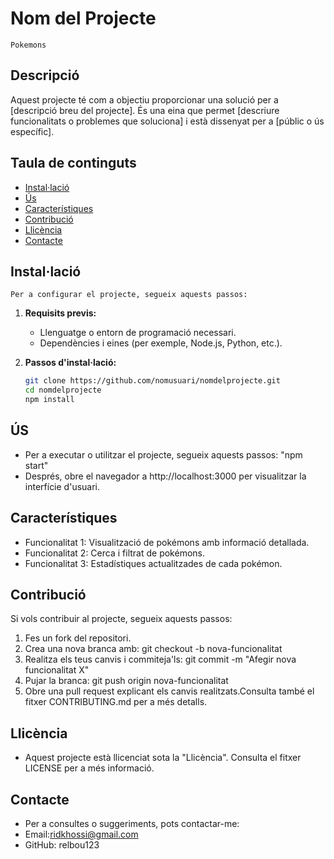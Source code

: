 # Nom del Projecte
	Pokemons

## Descripció
Aquest projecte té com a objectiu proporcionar una solució per a [descripció breu del projecte]. És una eina que permet [descriure funcionalitats o problemes que soluciona] i està dissenyat per a [públic o ús específic].

## Taula de continguts
- [Instal·lació](#instal·lació)
- [Ús](#ús)
- [Característiques](#característiques)
- [Contribució](#contribució)
- [Llicència](#llicència)
- [Contacte](#contacte)

## Instal·lació
	Per a configurar el projecte, segueix aquests passos:

1. **Requisits previs:**
   - Llenguatge o entorn de programació necessari.
   - Dependències i eines (per exemple, Node.js, Python, etc.).

2. **Passos d'instal·lació:**
   ```bash
   git clone https://github.com/nomusuari/nomdelprojecte.git
   cd nomdelprojecte
   npm install

## ÚS
- Per a executar o utilitzar el projecte, segueix aquests passos: "npm start"
- Després, obre el navegador a http://localhost:3000 per visualitzar la interfície d'usuari.	

## Característiques
- Funcionalitat 1: Visualització de pokémons amb informació detallada.
- Funcionalitat 2: Cerca i filtrat de pokémons.
- Funcionalitat 3: Estadístiques actualitzades de cada pokémon.

## Contribució
 Si vols contribuir al projecte, segueix aquests passos:
1. Fes un fork del repositori.
2. Crea una nova branca amb: git checkout -b nova-funcionalitat
3. Realitza els teus canvis i commiteja'ls: git commit -m "Afegir nova funcionalitat X"
4. Pujar la branca: git push origin nova-funcionalitat
5. Obre una pull request explicant els canvis realitzats.Consulta també el fitxer CONTRIBUTING.md per a més detalls.
## Llicència
- Aquest projecte està llicenciat sota la "Llicència". Consulta el fitxer LICENSE per a més informació.
## Contacte
- Per a consultes o suggeriments, pots contactar-me:
- Email:ridkhossi@gmail.com
- GitHub: relbou123
